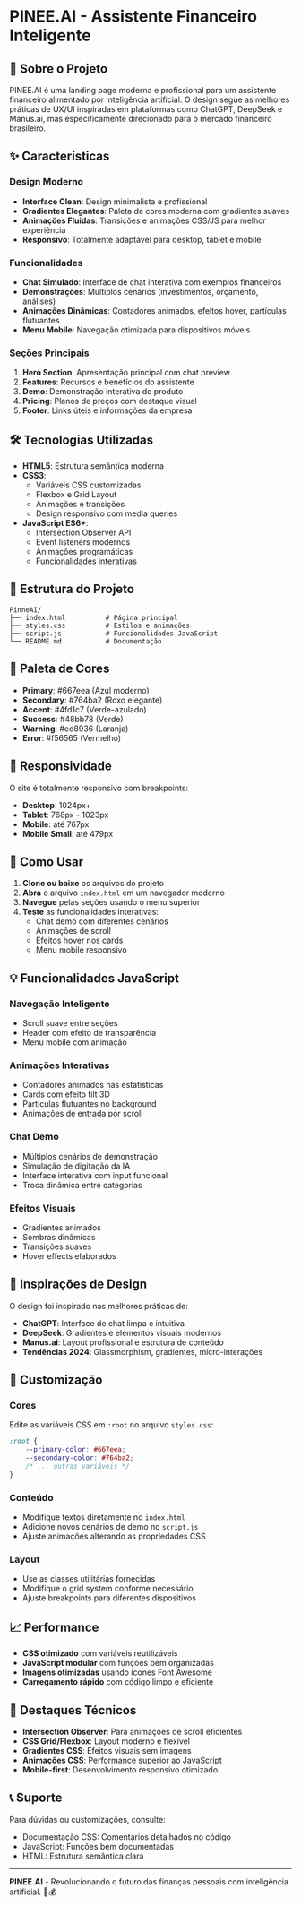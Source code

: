 # PINEE.AI - Assistente Financeiro Inteligente

## 🚀 Sobre o Projeto

PINEE.AI é uma landing page moderna e profissional para um assistente financeiro alimentado por inteligência artificial. O design segue as melhores práticas de UX/UI inspiradas em plataformas como ChatGPT, DeepSeek e Manus.ai, mas especificamente direcionado para o mercado financeiro brasileiro.

## ✨ Características

### Design Moderno
- **Interface Clean**: Design minimalista e profissional
- **Gradientes Elegantes**: Paleta de cores moderna com gradientes suaves
- **Animações Fluidas**: Transições e animações CSS/JS para melhor experiência
- **Responsivo**: Totalmente adaptável para desktop, tablet e mobile

### Funcionalidades
- **Chat Simulado**: Interface de chat interativa com exemplos financeiros
- **Demonstrações**: Múltiplos cenários (investimentos, orçamento, análises)
- **Animações Dinâmicas**: Contadores animados, efeitos hover, partículas flutuantes
- **Menu Mobile**: Navegação otimizada para dispositivos móveis

### Seções Principais
1. **Hero Section**: Apresentação principal com chat preview
2. **Features**: Recursos e benefícios do assistente
3. **Demo**: Demonstração interativa do produto
4. **Pricing**: Planos de preços com destaque visual
5. **Footer**: Links úteis e informações da empresa

## 🛠️ Tecnologias Utilizadas

- **HTML5**: Estrutura semântica moderna
- **CSS3**: 
  - Variáveis CSS customizadas
  - Flexbox e Grid Layout
  - Animações e transições
  - Design responsivo com media queries
- **JavaScript ES6+**:
  - Intersection Observer API
  - Event listeners modernos
  - Animações programáticas
  - Funcionalidades interativas

## 📁 Estrutura do Projeto

```
PinneAI/
├── index.html          # Página principal
├── styles.css          # Estilos e animações
├── script.js           # Funcionalidades JavaScript
└── README.md           # Documentação
```

## 🎨 Paleta de Cores

- **Primary**: #667eea (Azul moderno)
- **Secondary**: #764ba2 (Roxo elegante)
- **Accent**: #4fd1c7 (Verde-azulado)
- **Success**: #48bb78 (Verde)
- **Warning**: #ed8936 (Laranja)
- **Error**: #f56565 (Vermelho)

## 📱 Responsividade

O site é totalmente responsivo com breakpoints:
- **Desktop**: 1024px+
- **Tablet**: 768px - 1023px
- **Mobile**: até 767px
- **Mobile Small**: até 479px

## 🚀 Como Usar

1. **Clone ou baixe** os arquivos do projeto
2. **Abra** o arquivo `index.html` em um navegador moderno
3. **Navegue** pelas seções usando o menu superior
4. **Teste** as funcionalidades interativas:
   - Chat demo com diferentes cenários
   - Animações de scroll
   - Efeitos hover nos cards
   - Menu mobile responsivo

## 💡 Funcionalidades JavaScript

### Navegação Inteligente
- Scroll suave entre seções
- Header com efeito de transparência
- Menu mobile com animação

### Animações Interativas
- Contadores animados nas estatísticas
- Cards com efeito tilt 3D
- Partículas flutuantes no background
- Animações de entrada por scroll

### Chat Demo
- Múltiplos cenários de demonstração
- Simulação de digitação da IA
- Interface interativa com input funcional
- Troca dinâmica entre categorias

### Efeitos Visuais
- Gradientes animados
- Sombras dinâmicas
- Transições suaves
- Hover effects elaborados

## 🎯 Inspirações de Design

O design foi inspirado nas melhores práticas de:
- **ChatGPT**: Interface de chat limpa e intuitiva
- **DeepSeek**: Gradientes e elementos visuais modernos
- **Manus.ai**: Layout profissional e estrutura de conteúdo
- **Tendências 2024**: Glassmorphism, gradientes, micro-interações

## 🔧 Customização

### Cores
Edite as variáveis CSS em `:root` no arquivo `styles.css`:
```css
:root {
    --primary-color: #667eea;
    --secondary-color: #764ba2;
    /* ... outras variáveis */
}
```

### Conteúdo
- Modifique textos diretamente no `index.html`
- Adicione novos cenários de demo no `script.js`
- Ajuste animações alterando as propriedades CSS

### Layout
- Use as classes utilitárias fornecidas
- Modifique o grid system conforme necessário
- Ajuste breakpoints para diferentes dispositivos

## 📈 Performance

- **CSS otimizado** com variáveis reutilizáveis
- **JavaScript modular** com funções bem organizadas
- **Imagens otimizadas** usando ícones Font Awesome
- **Carregamento rápido** com código limpo e eficiente

## 🌟 Destaques Técnicos

- **Intersection Observer**: Para animações de scroll eficientes
- **CSS Grid/Flexbox**: Layout moderno e flexível
- **Gradientes CSS**: Efeitos visuais sem imagens
- **Animações CSS**: Performance superior ao JavaScript
- **Mobile-first**: Desenvolvimento responsivo otimizado

## 📞 Suporte

Para dúvidas ou customizações, consulte:
- Documentação CSS: Comentários detalhados no código
- JavaScript: Funções bem documentadas
- HTML: Estrutura semântica clara

---

**PINEE.AI** - Revolucionando o futuro das finanças pessoais com inteligência artificial. 🤖💰
